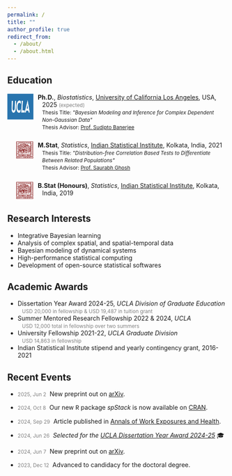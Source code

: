 ```yaml
---
permalink: /
title: ""
author_profile: true
redirect_from:
  - /about/
  - /about.html
---
```


## Education
<ul style="padding-left: 0;">
  <li style="list-style: none; display: flex; align-items: flex-start; margin-bottom: 25px;">
    <div style="margin-right: 10px; flex-shrink: 0;">
      <img src="../images/ucla-logo1.png" alt="Bullet 1" width="60" height="60">
    </div>
    <div style="text-indent: -10px; padding-left: 10px;">
      <b>Ph.D.</b>, <i>Biostatistics</i>, <a href="https://ph.ucla.edu/departments/biostatistics">University of California Los Angeles</a>, USA, 2025 <span style="font-size: smaller; color: grey">(expected)</span><br>
      <span style="font-size: smaller">Thesis Title: <i>"Bayesian Modeling and Inference for Complex Dependent Non-Gaussian Data"</i></span><br>
      <span style="font-size: smaller">Thesis Advisor: <a href="http://sudipto.bol.ucla.edu/">Prof. Sudipto Banerjee</a></span>
    </div>
  </li>
  <li style="list-style: none; display: flex; align-items: flex-start; margin-bottom: 25px;">
    <div style="margin-right: 10px; flex-shrink: 0; margin-left: 20px">
      <img src="../images/isi-logo-red.png" alt="Bullet 2" width="40" height="40">
    </div>
    <div style="text-indent: -10px; padding-left: 10px;">
      <b>M.Stat</b>, <i>Statistics</i>, <a href="https://www.isical.ac.in/">Indian Statistical Institute</a>, Kolkata, India, 2021<br>
      <span style="font-size: smaller">Thesis Title: <i>"Distribution-free Correlation Based Tests to Differentiate Between Related Populations"</i></span><br>
      <span style="font-size: smaller">Thesis Advisor: <a href="https://www.isical.ac.in/~saurabh/">Prof. Saurabh Ghosh</a></span>
    </div>
  </li>
  <li style="list-style: none; display: flex; align-items: flex-start; margin-bottom: 25px;">
    <div style="margin-right: 10px; flex-shrink: 0; margin-left: 20px">
      <img src="../images/isi-logo-red.png" alt="Bullet 3" width="40" height="40">
    </div>
    <div style="text-indent: -10px; padding-left: 10px;">
      <b>B.Stat (Honours)</b>, <i>Statistics</i>, <a href="https://www.isical.ac.in/">Indian Statistical Institute</a>, Kolkata, India, 2019
    </div>
  </li>
</ul>

<!-- - **Ph.D.**, *Biostatistics*, [University of California Los Angeles](https://ph.ucla.edu/departments/biostatistics), USA, 2025 <span style="font-size: smaller; color: grey">(expected)</span><img src="../images/ucla-logo1.png" align="right" alt="UCLA Logo" width="60" height="50" style="margin-right: 10px; margin-left: 10px;"/><br>
<span style="font-size: smaller">Thesis Title: <i>"Bayesian Modeling and Inference for Complex Dependent Non-Gaussian Data"</i></span><br>
<span style="font-size: smaller">Thesis Advisor: [Prof. Sudipto Banerjee](http://sudipto.bol.ucla.edu/)</span>

- **M.Stat**, *Statistics*, [Indian Statistical Institute](https://www.isical.ac.in/), Kolkata, India, 2021<img src="../images/isi-logo.png" align="right" alt="ISI Logo" width="45" height="45" style="margin-right: 10px; margin-left: 10px;"/><br>
<span style="font-size: smaller">Thesis Title: <i>"Distribution-free Correlation Based Tests to Differentiate Between Related Populations"</i></span><br>
<span style="font-size: smaller">Thesis Advisor: [Prof. Saurabh Ghosh](https://www.isical.ac.in/~saurabh/)</span>

- **B.Stat (Honours)**, *Statistics*, [Indian Statistical Institute](https://www.isical.ac.in/), Kolkata, India, 2019<img src="../images/isi-logo.png" align="right" alt="ISI Logo" width="45" height="45" style="margin-right: 10px; margin-left: 10px;"/> -->

## Research Interests
<!-- - Bayesian hierarchical modeling and inference -->
- Integrative Bayesian learning
- Analysis of complex spatial, and spatial-temporal data
- Bayesian modeling of dynamical systems
- High-performance statistical computing
- Development of open-source statistical softwares

## Academic Awards
- Dissertation Year Award 2024-25, *UCLA Division of Graduate Education*<br>
<span style="font-size: smaller; color: grey; text-indent: -10px; padding-left: 10px;">USD 20,000 in fellowship & USD 19,487 in tuition grant</span>
- Summer Mentored Research Fellowship 2022 & 2024, *UCLA*<br>
<span style="font-size: smaller; color: grey; text-indent: -10px; padding-left: 10px;">USD 12,000 total in fellowship over two summers</span>
- University Fellowship 2021-22, *UCLA Graduate Division*<br>
<span style="font-size: smaller; color: grey; text-indent: -10px; padding-left: 10px;">USD 14,863 in fellowship</span>
- Indian Statistical Institute stipend and yearly contingency grant, 2016-2021

## Recent Events
- <span style="font-size: smaller; color: grey">2025, Jun 2</span>&nbsp; New preprint out on [arXiv](https://arxiv.org/abs/2505.24397).

- <span style="font-size: smaller; color: grey">2024, Oct 8</span>&nbsp; Our new <span style="font-family: 'Courier New', monospace;">R</span> package *spStack* is now available on [CRAN](https://cran.r-project.org/package=spStack).

<!-- * <span style="font-size: smaller; color: grey">2024, Oct 4</span>&nbsp; The spStack [website](https://span-18.github.io/spStack-dev/) is now live! -->

- <span style="font-size: smaller; color: grey">2024, Sep 29</span>&nbsp; Article published in [Annals of Work Exposures and Health](https://doi.org/10.1093/annweh/wxae061).

- <span style="font-size: smaller; color: grey">2024, Jun 26</span>&nbsp; *Selected for the [UCLA Dissertation Year Award 2024-25](https://grad.ucla.edu/funding/financial-aid/funding-for-continuing-students/dissertation-year-fellowship/)* :mortar_board:

- <span style="font-size: smaller; color: grey">2024, Jun 7</span>&nbsp; New preprint out on [arXiv](https://arxiv.org/abs/2406.04655).

- <span style="font-size: smaller; color: grey">2023, Dec 12</span>&nbsp; Advanced to candidacy for the doctoral degree.

<!-- - *2024, Oct 8:* Our new package **spStack** is now available on [CRAN](https://cran.r-project.org/package=spStack)!
- *Oct 4, 2024:* The spStack [website](https://span-18.github.io/spStack-dev/) is now live!
- *Sep 29, 2024:* Article published in [Annals of Work Exposures and Health](https://doi.org/10.1093/annweh/wxae061).
- *Jun 26, 2024:* Selected for the [UCLA Dissertation Year Award](https://grad.ucla.edu/funding/financial-aid/funding-for-continuing-students/dissertation-year-fellowship/) :mortar_board:
- *Jun 7, 2024:* New preprint out on [arXiv](https://arxiv.org/abs/2406.04655).
- *Dec 12, 2023:* Advanced to candidacy for the doctoral degree. -->